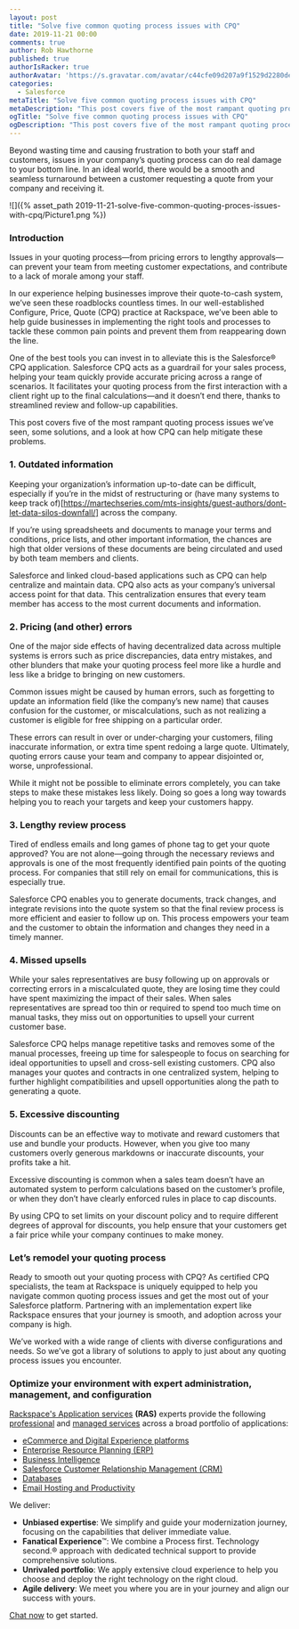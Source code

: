 ```yaml
---
layout: post
title: "Solve five common quoting process issues with CPQ"
date: 2019-11-21 00:00
comments: true
author: Rob Hawthorne
published: true
authorIsRacker: true
authorAvatar: 'https://s.gravatar.com/avatar/c44cfe09d207a9f1529d2280dec8583a'
categories:
  - Salesforce
metaTitle: "Solve five common quoting process issues with CPQ"
metaDescription: "This post covers five of the most rampant quoting process issues we’ve seen and some solutions, along with a look at how CPQ can help mitigate these problems."
ogTitle: "Solve five common quoting process issues with CPQ"
ogDescription: "This post covers five of the most rampant quoting process issues we’ve seen and some solutions, along with a look at how CPQ can help mitigate these problems."
---
```


Beyond wasting time and causing frustration to both your staff and customers,
issues in your company’s quoting process can do real damage to your bottom line.
In an ideal world, there would be a smooth and seamless turnaround between a
customer requesting a quote from your company and receiving it.

<!-- more -->

![]({% asset_path 2019-11-21-solve-five-common-quoting-proces-issues-with-cpq/Picture1.png %})

### Introduction

Issues in your quoting process&mdash;from pricing errors to lengthy approvals&mdash;can
prevent your team from meeting customer expectations, and contribute to a
lack of morale among your staff.

In our experience helping businesses improve their quote-to-cash system, we’ve
seen these roadblocks countless times. In our well-established Configure, Price,
Quote (CPQ) practice at Rackspace, we’ve been able to help guide businesses in
implementing the right tools and processes to tackle these common pain points
and prevent them from reappearing down the line.

One of the best tools you can invest in to alleviate this is the Salesforce&reg;
CPQ application. Salesforce CPQ acts as a guardrail
for your sales process, helping your team quickly provide accurate pricing
across a range of scenarios. It facilitates your quoting process from the first
interaction with a client right up to the final calculations&mdash;and it doesn’t
end there, thanks to streamlined review and follow-up capabilities.

This post covers five of the most rampant quoting process issues we’ve seen,
some solutions, and a look at how CPQ can help mitigate these problems.

### 1. Outdated information

Keeping your organization’s information up-to-date can be difficult, especially
if you’re in the midst of restructuring or
(have many systems to keep track of)[https://martechseries.com/mts-insights/guest-authors/dont-let-data-silos-downfall/]
across the company.

If you’re using spreadsheets and documents to manage your terms and conditions, price
lists, and other important information, the chances are high that older versions
of these documents are being circulated and used by both team members and clients.

Salesforce and linked cloud-based applications such as CPQ can help centralize
and maintain data. CPQ also acts as your company’s universal access point for
that data. This centralization ensures that every team member has access to the
most current documents and information.

### 2. Pricing (and other) errors

One of the major side effects of having decentralized data across multiple
systems is errors such as price discrepancies, data entry mistakes, and other
blunders that make your quoting process feel more like a hurdle and less like a
bridge to bringing on new customers.

Common issues might be caused by human errors, such as forgetting to update an
information field (like the company’s new name) that causes confusion for the
customer, or miscalculations, such as not realizing a customer is eligible for
free shipping on a particular order.

These errors can result in over or under-charging your customers, filing
inaccurate information, or extra time spent redoing a large quote. Ultimately,
quoting errors cause your team and company to appear disjointed or, worse,
unprofessional.

While it might not be possible to eliminate errors completely, you can take
steps to make these mistakes less likely. Doing so goes a long way towards helping
you to reach your targets and keep your customers happy.

### 3. Lengthy review process

Tired of endless emails and long games of phone tag to get your quote approved?
You are not alone&mdash;going through the necessary reviews and approvals is
one of the most frequently identified pain points of the quoting process. For
companies that still rely on email for communications, this is especially true.

Salesforce CPQ enables you to generate documents, track changes, and integrate
revisions into the quote system so that the final review process is more
efficient and easier to follow up on. This process empowers your team and the customer
to obtain the information and changes they need in a timely manner.

### 4. Missed upsells

While your sales representatives are busy following up on approvals or correcting errors
in a miscalculated quote, they are losing time they could have spent maximizing
the impact of their sales. When sales representatives are spread too thin or required to
spend too much time on manual tasks, they miss out on opportunities to upsell
your current customer base.

Salesforce CPQ helps manage repetitive tasks and removes some of the manual
processes, freeing up time for salespeople to focus on searching for ideal
opportunities to upsell and cross-sell existing customers. CPQ also manages your
quotes and contracts in one centralized system, helping to further highlight
compatibilities and upsell opportunities along the path to generating a quote.

### 5. Excessive discounting

Discounts can be an effective way to motivate and reward customers that use and
bundle your products. However, when you give too many customers overly generous
markdowns or inaccurate discounts, your profits take a hit.

Excessive discounting is common when a sales team doesn’t have an automated
system to perform calculations based on the customer’s profile, or when they
don’t have clearly enforced rules in place to cap discounts.

By using CPQ to set limits on your discount policy and to require different degrees
of approval for discounts, you help ensure that your customers get a fair price
while your company continues to make money.

### Let’s remodel your quoting process

Ready to smooth out your quoting process with CPQ? As certified CPQ specialists,
the team at Rackspace is uniquely equipped to help you navigate common quoting
process issues and get the most out of your Salesforce platform. Partnering with
an implementation expert like Rackspace ensures that your journey is smooth, and
adoption across your company is high.

We’ve worked with a wide range of clients with diverse configurations and needs.
So we’ve got a library of solutions to apply to just about any quoting
process issues you encounter.

### Optimize your environment with expert administration, management, and configuration

[Rackspace's Application services](https://www.rackspace.com/application-management/managed-services)
**(RAS)** experts provide the following [professional](https://www.rackspace.com/application-management/professional-services)
and
[managed services](https://www.rackspace.com/application-management/managed-services) across
a broad portfolio of applications:

- [eCommerce and Digital Experience platforms](https://www.rackspace.com/ecommerce-digital-experience)
- [Enterprise Resource Planning (ERP)](https://www.rackspace.com/erp)
- [Business Intelligence](https://www.rackspace.com/business-intelligence)
- [Salesforce Customer Relationship Management (CRM)](https://www.rackspace.com/salesforce-managed-services)
- [Databases](https://www.rackspace.com/dba-services)
- [Email Hosting and Productivity](https://www.rackspace.com/email-hosting)

We deliver:

- **Unbiased expertise**: We simplify and guide your modernization journey,
focusing on the capabilities that deliver immediate value.
- **Fanatical Experience**&trade;: We combine a Process first. Technology second.&reg;
approach with dedicated technical support to provide comprehensive solutions.
- **Unrivaled portfolio**: We apply extensive cloud experience to help you
choose and deploy the right technology on the right cloud.
- **Agile delivery**: We meet you where you are in your journey and align
our success with yours.

[Chat now](https://www.rackspace.com/#chat) to get started.

